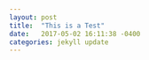 ```yaml
---
layout: post
title:  "This is a Test"
date:   2017-05-02 16:11:38 -0400
categories: jekyll update
---
```

